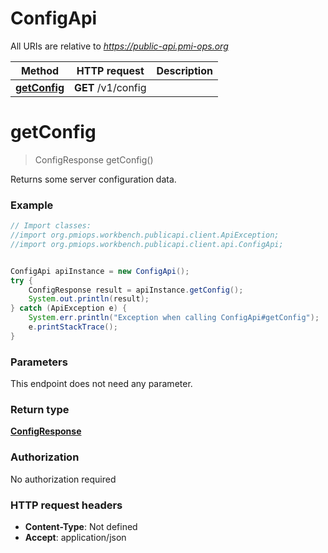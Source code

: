 # ConfigApi

All URIs are relative to *https://public-api.pmi-ops.org*

Method | HTTP request | Description
------------- | ------------- | -------------
[**getConfig**](ConfigApi.md#getConfig) | **GET** /v1/config | 


<a name="getConfig"></a>
# **getConfig**
> ConfigResponse getConfig()



Returns some server configuration data.

### Example
```java
// Import classes:
//import org.pmiops.workbench.publicapi.client.ApiException;
//import org.pmiops.workbench.publicapi.client.api.ConfigApi;


ConfigApi apiInstance = new ConfigApi();
try {
    ConfigResponse result = apiInstance.getConfig();
    System.out.println(result);
} catch (ApiException e) {
    System.err.println("Exception when calling ConfigApi#getConfig");
    e.printStackTrace();
}
```

### Parameters
This endpoint does not need any parameter.

### Return type

[**ConfigResponse**](ConfigResponse.md)

### Authorization

No authorization required

### HTTP request headers

 - **Content-Type**: Not defined
 - **Accept**: application/json

